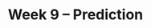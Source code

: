 ---
title: Week 9 – Prediction
weekNumber: 9
days:
    - date: 2024-11-25
      events: 
        - name: LEC 24
          type: lecture
          title: Correlation
          url: http://datahub.ucsd.edu/user-redirect/git-sync?repo=https://github.com/dsc-courses/dsc10-2024-fa&subPath=lectures/lec24/lec24.ipynb
          html: resources/lectures/lec24/lec24.html
          podcast:
          readings:
            - name: CIT 15.0-15.2
              url: https://inferentialthinking.com/chapters/15/Prediction.html
          keywords: association, correlation coefficient (r), predicting heights, regression line (su)
        - name: QUIZ 4
          type: quiz
          title: Quiz 4 covers Lectures 19-23
    - date: 2024-11-26
      events:
        - name: HW 6
          type: hw
          title: Hypothesis Testing and Permutation Testing
          url: http://datahub.ucsd.edu/user-redirect/git-sync?repo=https://github.com/dsc-courses/dsc10-2024-fa&subPath=homeworks/hw06/hw06.ipynb
    - date: 2024-11-27
      events: 
        - name: LEC 25
          type: lecture
          title: Regression and Least Squares
          url:
          html:
          podcast:
          readings:
            - name: CIT 15.2-15.4
              url: https://inferentialthinking.com/chapters/15/2/Regression_Line.html
          keywords: regression line in original units, outliers, errors, RMSE, best fit, least squares
        - name: DISC 8
          type: disc
          title: Hypothesis Testing and Permutation Testing
          url: https://practice.dsc10.com/disc08/index.html
    - date: 2024-11-29
      events: 
        - markdown_content: <b>No Lecture (Thanksgiving 🦃)</b>
---